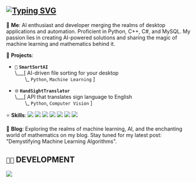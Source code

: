 <!---  
### `🤖` WELCOME TO JAYCE GREYSEN'S AI LAB!
![AI Lab](https://your-image-url-here.com)
!--->

## [![Typing SVG](https://readme-typing-svg.demolab.com?font=Iosevka&size=30&duration=2000&pause=2000&color=41B883&vCenter=true&width=210&height=35&lines=Hello%2C+World%21+I'm+Jayce+Greysen%2C+an+AI+Developer.+Leave+a+star+%E2%9D%A4)](https://git.io/typing-svg)



💬 **Me**: AI enthusiast and developer merging the realms of desktop applications and automation. Proficient in Python, C++, C#, and MySQL. My passion lies in creating AI-powered solutions and sharing the magic of machine learning and mathematics behind it.

🌱 **Projects**:

- `🧮` **`SmartSortAI`**<br>
\\___[ AI-driven file sorting for your desktop<br>
&nbsp;&nbsp;&nbsp;&nbsp;&nbsp;&nbsp;&nbsp;\\\_ `Python`, `Machine Learning` ]

- `🌐` **`HandSightTranslator`**<br>
\\___[ API that translates sign language to English<br>
&nbsp;&nbsp;&nbsp;&nbsp;&nbsp;&nbsp;&nbsp;\\\_ `Python`, `Computer Vision` ]

⭐ **Skills**: 
![](https://img.shields.io/badge/python-%2314354C.svg?style=for-the-badge&logo=python&logoColor=white)
![](https://img.shields.io/badge/c++-%2300599C.svg?style=for-the-badge&logo=c%2B%2B&logoColor=white)
![](https://img.shields.io/badge/c%23-%23239120.svg?style=for-the-badge&logo=c-sharp&logoColor=white)
![](https://img.shields.io/badge/mysql-%2300f.svg?style=for-the-badge&logo=mysql&logoColor=white)
![](https://img.shields.io/badge/ai-%2302569B.svg?style=for-the-badge&logo=ai&logoColor=white)
![](https://img.shields.io/badge/desktop-%230078D6.svg?style=for-the-badge&logo=windows&logoColor=white)
![](https://img.shields.io/badge/automation-%23239120.svg?style=for-the-badge&logo=robot&logoColor=white)

📝 **Blog**: Exploring the realms of machine learning, AI, and the enchanting world of mathematics on my blog. Stay tuned for my latest post: "Demystifying Machine Learning Algorithms".

## `👨‍💻` DEVELOPMENT
[![](https://skillicons.dev/icons?i=python,cpp,cs,mysql,aiscript,linux,pytorch,bash,tensorflow)](https://skillicons.dev)
